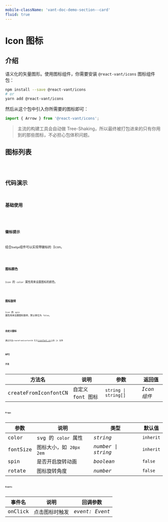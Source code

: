 ```yaml
---
mobile-className: 'vant-doc-demo-section--card'
fluid: true
---
```


# Icon 图标

## 介绍

语义化的矢量图形。使用图标组件，你需要安装 `@react-vant/icons` 图标组件包：

```bash
npm install --save @react-vant/icons
# or
yarn add @react-vant/icons
```

然后从这个包中引入你所需要的图标即可：

```jsx | pure
import { Arrow } from '@react-vant/icons';
```

> 主流的构建工具会自动做 Tree-Shaking，所以最终被打包进来的只有你用到的那些图标，不必担心包体积问题。

## 图标列表

<code src="./demo/index.tsx" inline />

## 代码演示

### 基础使用

<code title="基础使用" src="./demo/base.tsx" />

### 徽标提示

结合`badge`组件可以实现带徽标的 Icon。

<code title="徽标提示" src="./demo/badge.tsx" />

### 图标颜色

`Icon` 的 `color` 属性用来设置图标的颜色。

<code title="图标颜色" src="./demo/color.tsx" />

### 图标旋转

`Icon` 的 `spin` 属性用来设置图标旋转，默认单位为 `false`。

<code title="图标旋转" src="./demo/rotate.tsx" />

### 自定义图标

通过方法`createFromIconfontCN` 引入[iconfont.cn](https://www.iconfont.cn)上的 js 文件

<code title="自定义图标" src="./demo/custom.tsx" />

## API

### 方法

| 方法名               | 说明             | 参数                 | 返回值      |
| -------------------- | ---------------- | -------------------- | ----------- |
| createFromIconfontCN | 自定义 font 图标 | `string \| string[]` | _Icon 组件_ |

### Props

| 参数     | 说明                      | 类型               | 默认值    |
| -------- | ------------------------- | ------------------ | --------- |
| color    | svg 的 `color` 属性       | _string_           | `inherit` |
| fontSize | 图标大小，如 `20px` `2em` | _number \| string_ | `inherit` |
| spin     | 是否开启旋转动画          | _boolean_          | `false`   |
| rotate   | 图标旋转角度              | _number_           | `false`   |

### Events

| 事件名  | 说明           | 回调参数       |
| ------- | -------------- | -------------- |
| onClick | 点击图标时触发 | _event: Event_ |
